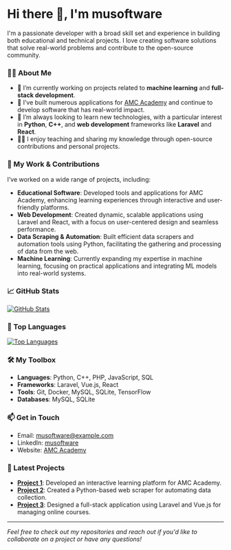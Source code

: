 # Hi there 👋, I'm musoftware

I'm a passionate developer with a broad skill set and experience in building both educational and technical projects. I love creating software solutions that solve real-world problems and contribute to the open-source community.

### 👨‍💻 About Me

- 🔭 I’m currently working on projects related to **machine learning** and **full-stack development**.
- 💼 I’ve built numerous applications for [AMC Academy](https://amcacademy.net/) and continue to develop software that has real-world impact.
- 🌱 I’m always looking to learn new technologies, with a particular interest in **Python**, **C++**, and **web development** frameworks like **Laravel** and **React**.
- 👨‍🏫 I enjoy teaching and sharing my knowledge through open-source contributions and personal projects.

### 🚀 My Work & Contributions

I’ve worked on a wide range of projects, including:

- **Educational Software**: Developed tools and applications for AMC Academy, enhancing learning experiences through interactive and user-friendly platforms.
- **Web Development**: Created dynamic, scalable applications using Laravel and React, with a focus on user-centered design and seamless performance.
- **Data Scraping & Automation**: Built efficient data scrapers and automation tools using Python, facilitating the gathering and processing of data from the web.
- **Machine Learning**: Currently expanding my expertise in machine learning, focusing on practical applications and integrating ML models into real-world systems.

### 📈 GitHub Stats

[![GitHub Stats](https://github-readme-stats.vercel.app/api?username=musoftware&bg_color=30,e96443,904e95&title_color=fff&text_color=fff&count_private=true&show_icons=true)](https://github.com/anuraghazra/github-readme-stats)

### 🚀 Top Languages

[![Top Languages](https://github-readme-stats.vercel.app/api/top-langs/?username=musoftware&bg_color=30,e96443,904e95&title_color=fff&text_color=fff&layout=compact)](https://github.com/anuraghazra/github-readme-stats)

### 🛠 My Toolbox

- **Languages**: Python, C++, PHP, JavaScript, SQL
- **Frameworks**: Laravel, Vue.js, React
- **Tools**: Git, Docker, MySQL, SQLite, TensorFlow
- **Databases**: MySQL, SQLite

### 📫 Get in Touch

- Email: musoftware@example.com
- LinkedIn: [musoftware](https://linkedin.com/in/musoftware)
- Website: [AMC Academy](https://amcacademy.net/)

### 📜 Latest Projects

- **[Project 1](#)**: Developed an interactive learning platform for AMC Academy.
- **[Project 2](#)**: Created a Python-based web scraper for automating data collection.
- **[Project 3](#)**: Designed a full-stack application using Laravel and Vue.js for managing online courses.

---

*Feel free to check out my repositories and reach out if you'd like to collaborate on a project or have any questions!*
